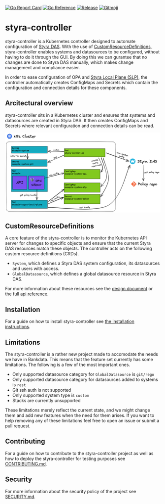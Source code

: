 [![Go Report Card](https://goreportcard.com/badge/github.com/bankdata/styra-controller)](https://goreportcard.com/report/github.com/bankdata/styra-controller)
[![Go Reference](https://pkg.go.dev/badge/github.com/bankdata/styra-controller.svg)](https://pkg.go.dev/github.com/bankdata/styra-controller)
[![Release](https://img.shields.io/github/release/bankdata/styra-controller.svg?style=flat-square)](https://github.com/bankdata/styra-controller/releases/latest)
[![Gitmoji](https://img.shields.io/badge/gitmoji-%20😜%20😍-FFDD67.svg?style=flat-square)](https://gitmoji.dev)

# styra-controller

styra-controller is a Kubernetes controller designed to automate configuration
of [Styra DAS](https://www.styra.com/styra-das/). With the use of 
[CustomResourceDefinitions](https://kubernetes.io/docs/concepts/extend-kubernetes/api-extension/custom-resources/),
styra-controller enables systems and datasources to be configured, without
having to do it through the GUI. By doing this we can gurantee that no changes
are done to Styra DAS manually, which makes change management and compliance
easier.

In order to ease configuration of OPA and
[Styra Local Plane (SLP)](https://docs.styra.com/das/policies/policy-organization/systems/use-styra-local-plane),
the controller automatically creates ConfigMaps and Secrets which contain the
configuration and connection details for these components.

## Arcitectural overview

styra-controller sits in a Kubernetes cluster and ensures that systems and
datasources are created in Styra DAS. It then creates ConfigMaps and Secrets
where relevant configuration and connection details can be read.

<picture>
  <source media="(prefers-color-scheme: dark)" srcset="./docs/images/controller-arch.dark.excalidraw.png">
  <img alt="diagram over the controller architecture" src="./docs/images/controller-arch.light.excalidraw.png">
</picture>

## CustomResourceDefinitions

A core feature of the styra-controller is to monitor the Kubernetes API
server for changes to specific objects and ensure that the current Styra DAS
resources match these objects. The controller acts on the following custom
resource definitions (CRDs).

- `System`, which defines a Styra DAS system configuration, its datasources and
  users with access.
- `GlobalDatasource`, which defines a global datasource resource in Styra DAS.

For more information about these resources see the 
[design document](docs/design.md) 
or the full 
[api reference](docs/apis).

## Installation 

For a guide on how to install styra-controller see 
[the installation instructions](docs/installation.md).

## Limitations

The styra-controller is a rather new project made to accomodate the needs we
have in Bankdata. This means that the feature set currently has some
limitations. The following is a few of the most important ones.

- Only supported datasource category for `GlobalDatasource` is `git/rego`
- Only supported datasource category for datasources added to systems is `rest`
- Git ssh auth is not supported
- Only supported system type is `custom`
- Stacks are currently unsupported

These limitations merely reflect the current state, and we might change them
and add new features when the need for them arises. If you want to help
removing any of these limitations feel free to open an issue or submit a pull
request.

## Contributing

For a guide on how to contribute to the styra-controller project as well as how
to deploy the styra-controller for testing purposes see
[CONTRIBUTING.md](CONTRIBUTING.md).

## Security

For more information about the security policy of the project see [SECURITY.md](SECURITY.md).
